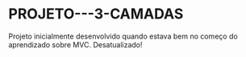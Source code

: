 # PROJETO---3-CAMADAS
Projeto inicialmente desenvolvido quando estava bem no começo do aprendizado sobre MVC. Desatualizado!
